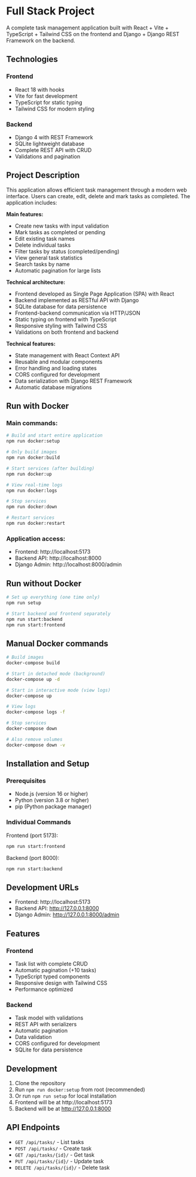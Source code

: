 # Full Stack Project

A complete task management application built with React + Vite + TypeScript + Tailwind CSS on the frontend and Django + Django REST Framework on the backend.

## Technologies

### Frontend
- React 18 with hooks
- Vite for fast development
- TypeScript for static typing
- Tailwind CSS for modern styling

### Backend
- Django 4 with REST Framework
- SQLite lightweight database
- Complete REST API with CRUD
- Validations and pagination

## Project Description

This application allows efficient task management through a modern web interface. Users can create, edit, delete and mark tasks as completed. The application includes:

**Main features:**
- Create new tasks with input validation
- Mark tasks as completed or pending
- Edit existing task names
- Delete individual tasks
- Filter tasks by status (completed/pending)
- View general task statistics
- Search tasks by name
- Automatic pagination for large lists

**Technical architecture:**
- Frontend developed as Single Page Application (SPA) with React
- Backend implemented as RESTful API with Django
- SQLite database for data persistence
- Frontend-backend communication via HTTP/JSON
- Static typing on frontend with TypeScript
- Responsive styling with Tailwind CSS
- Validations on both frontend and backend

**Technical features:**
- State management with React Context API
- Reusable and modular components
- Error handling and loading states
- CORS configured for development
- Data serialization with Django REST Framework
- Automatic database migrations

## Run with Docker

### Main commands:

```bash
# Build and start entire application
npm run docker:setup

# Only build images
npm run docker:build

# Start services (after building)
npm run docker:up

# View real-time logs
npm run docker:logs

# Stop services
npm run docker:down

# Restart services
npm run docker:restart
```

### Application access:
- Frontend: http://localhost:5173
- Backend API: http://localhost:8000
- Django Admin: http://localhost:8000/admin

## Run without Docker

```bash
# Set up everything (one time only)
npm run setup

# Start backend and frontend separately
npm run start:backend
npm run start:frontend
```

## Manual Docker commands

```bash
# Build images
docker-compose build

# Start in detached mode (background)
docker-compose up -d

# Start in interactive mode (view logs)
docker-compose up

# View logs
docker-compose logs -f

# Stop services
docker-compose down

# Also remove volumes
docker-compose down -v
```

## Installation and Setup

### Prerequisites
- Node.js (version 16 or higher)
- Python (version 3.8 or higher)
- pip (Python package manager)


### Individual Commands

Frontend (port 5173):
```bash
npm run start:frontend
```

Backend (port 8000):
```bash
npm run start:backend
```

## Development URLs

- Frontend: http://localhost:5173
- Backend API: http://127.0.0.1:8000
- Django Admin: http://127.0.0.1:8000/admin

## Features

### Frontend
- Task list with complete CRUD
- Automatic pagination (+10 tasks)
- TypeScript typed components
- Responsive design with Tailwind CSS
- Performance optimized

### Backend
- Task model with validations
- REST API with serializers
- Automatic pagination
- Data validation
- CORS configured for development
- SQLite for data persistence

## Development

1. Clone the repository
2. Run `npm run docker:setup` from root (recommended)
3. Or run `npm run setup` for local installation
4. Frontend will be at http://localhost:5173
5. Backend will be at http://127.0.0.1:8000

## API Endpoints

- `GET /api/tasks/` - List tasks
- `POST /api/tasks/` - Create task
- `GET /api/tasks/{id}/` - Get task
- `PUT /api/tasks/{id}/` - Update task
- `DELETE /api/tasks/{id}/` - Delete task
